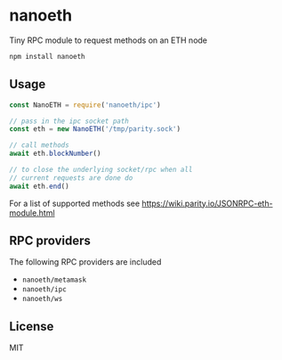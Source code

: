 # nanoeth

Tiny RPC module to request methods on an ETH node

``` sh
npm install nanoeth
```

## Usage

``` js
const NanoETH = require('nanoeth/ipc')

// pass in the ipc socket path
const eth = new NanoETH('/tmp/parity.sock')

// call methods
await eth.blockNumber()

// to close the underlying socket/rpc when all
// current requests are done do
await eth.end()
```

For a list of supported methods see https://wiki.parity.io/JSONRPC-eth-module.html

## RPC providers

The following RPC providers are included

* `nanoeth/metamask`
* `nanoeth/ipc`
* `nanoeth/ws`

## License

MIT
